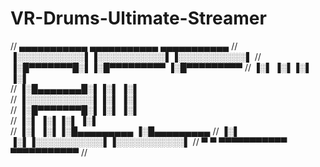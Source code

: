 # VR-Drums-Ultimate-Streamer


//   ▄▄▄▄▄▄▄▄▄▄▄  ▄▄▄▄▄▄▄▄▄▄▄  ▄▄▄▄▄▄▄▄▄▄▄ 
//  ▐░░░░░░░░░░░▌▐░░░░░░░░░░░▌▐░░░░░░░░░░░▌
//  ▐░█▀▀▀▀▀▀▀█░▌▐░█▀▀▀▀▀▀▀▀▀ ▐░█▀▀▀▀▀▀▀▀▀ 
//  ▐░▌       ▐░▌▐░▌          ▐░▌          
//  ▐░█▄▄▄▄▄▄▄█░▌▐░▌          ▐░▌          
//  ▐░░░░░░░░░░░▌▐░▌          ▐░▌          
//  ▐░█▀▀▀▀▀▀▀█░▌▐░▌          ▐░▌          
//  ▐░▌       ▐░▌▐░▌          ▐░▌          
//  ▐░▌       ▐░▌▐░█▄▄▄▄▄▄▄▄▄ ▐░█▄▄▄▄▄▄▄▄▄ 
//  ▐░▌       ▐░▌▐░░░░░░░░░░░▌▐░░░░░░░░░░░▌
//   ▀         ▀  ▀▀▀▀▀▀▀▀▀▀▀  ▀▀▀▀▀▀▀▀▀▀▀ 
//   



